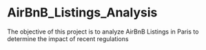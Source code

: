 # AirBnB_Listings_Analysis
The objective of this project is to analyze AirBnB Listings in Paris to determine the impact of recent regulations
